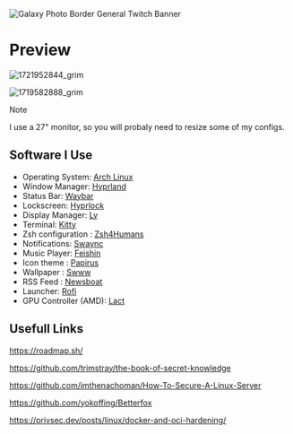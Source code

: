 
![Galaxy Photo Border General Twitch Banner](https://github.com/DHDcc/MyHyprland/assets/146121644/f726db8a-7dd3-479e-9f11-b468de25ad4d)







# Preview
![1721952844_grim](https://github.com/user-attachments/assets/1352ccf6-304d-4b2d-a14f-ca633a71ec60)


![1719582888_grim](https://github.com/DHDcc/MyHyprland/assets/146121644/a10c0dae-0bcd-4aaf-b520-4a2590f8502d)




> [!NOTE]
> I use a 27" monitor, so you will probaly need to resize some of my configs.


## Software I Use

* Operating System: [Arch Linux](https://archlinux.org/)
* Window Manager: [Hyprland](https://github.com/hyprwm/Hyprland)
* Status Bar: [Waybar](https://github.com/Alexays/Waybar)
* Lockscreen: [Hyprlock](https://github.com/hyprwm/hyprlock)
* Display Manager: [Ly](https://github.com/fairyglade/ly)
* Terminal: [Kitty](https://github.com/kovidgoyal/kitty)
* Zsh configuration : [Zsh4Humans](https://github.com/romkatv/zsh4humans) 
* Notifications: [Swaync](https://github.com/ErikReider/SwayNotificationCenter)
* Music Player: [Feishin](https://github.com/jeffvli/feishin)
* Icon theme : [Papirus](https://github.com/PapirusDevelopmentTeam/papirus-icon-theme)
* Wallpaper : [Swww](https://github.com/LGFae/swww)
* RSS Feed : [Newsboat](https://github.com/newsboat/newsboat) 
* Launcher: [Rofi](https://github.com/lbonn/rofi#wayland-support)
* GPU Controller (AMD): [Lact](https://github.com/ilya-zlobintsev/LACT)

## Usefull Links

https://roadmap.sh/

https://github.com/trimstray/the-book-of-secret-knowledge

https://github.com/imthenachoman/How-To-Secure-A-Linux-Server

https://github.com/yokoffing/Betterfox

https://privsec.dev/posts/linux/docker-and-oci-hardening/




